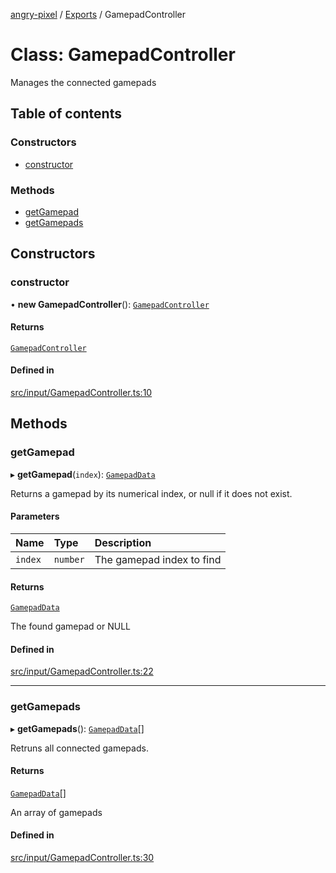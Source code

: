 [angry-pixel](../README.md) / [Exports](../modules.md) / GamepadController

# Class: GamepadController

Manages the connected gamepads

## Table of contents

### Constructors

- [constructor](GamepadController.md#constructor)

### Methods

- [getGamepad](GamepadController.md#getgamepad)
- [getGamepads](GamepadController.md#getgamepads)

## Constructors

### constructor

• **new GamepadController**(): [`GamepadController`](GamepadController.md)

#### Returns

[`GamepadController`](GamepadController.md)

#### Defined in

[src/input/GamepadController.ts:10](https://github.com/angry-pixel-studio/angry-pixel-engine/blob/9576100/src/input/GamepadController.ts#L10)

## Methods

### getGamepad

▸ **getGamepad**(`index`): [`GamepadData`](GamepadData.md)

Returns a gamepad by its numerical index, or null if it does not exist.

#### Parameters

| Name | Type | Description |
| :------ | :------ | :------ |
| `index` | `number` | The gamepad index to find |

#### Returns

[`GamepadData`](GamepadData.md)

The found gamepad or NULL

#### Defined in

[src/input/GamepadController.ts:22](https://github.com/angry-pixel-studio/angry-pixel-engine/blob/9576100/src/input/GamepadController.ts#L22)

___

### getGamepads

▸ **getGamepads**(): [`GamepadData`](GamepadData.md)[]

Retruns all connected gamepads.

#### Returns

[`GamepadData`](GamepadData.md)[]

An array of gamepads

#### Defined in

[src/input/GamepadController.ts:30](https://github.com/angry-pixel-studio/angry-pixel-engine/blob/9576100/src/input/GamepadController.ts#L30)
